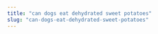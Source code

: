 ```yaml
---
title: "can dogs eat dehydrated sweet potatoes"
slug: "can-dogs-eat-dehydrated-sweet-potatoes"
---
```


